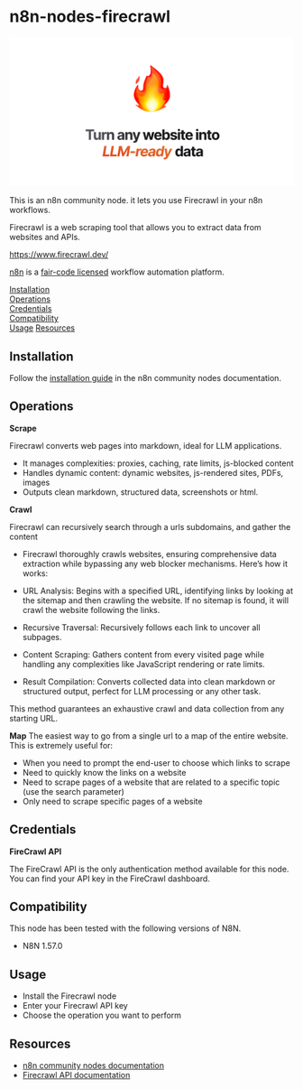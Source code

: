 # n8n-nodes-firecrawl
![](./firecrawl.png)

This is an n8n community node. it lets you use Firecrawl in your n8n workflows.

Firecrawl is a web scraping tool that allows you to extract data from websites and APIs.

https://www.firecrawl.dev/

[n8n](https://n8n.io/) is a [fair-code licensed](https://docs.n8n.io/reference/license/) workflow automation platform.

[Installation](#installation)  
[Operations](#operations)  
[Credentials](#credentials)   
[Compatibility](#compatibility)  
[Usage](#usage) 
[Resources](#resources)  

## Installation

Follow the [installation guide](https://docs.n8n.io/integrations/community-nodes/installation/) in the n8n community nodes documentation.

## Operations

**Scrape** 

Firecrawl converts web pages into markdown, ideal for LLM applications.

- It manages complexities: proxies, caching, rate limits, js-blocked content
- Handles dynamic content: dynamic websites, js-rendered sites, PDFs, images
- Outputs clean markdown, structured data, screenshots or html.

**Crawl**

Firecrawl can recursively search through a urls subdomains, and gather the content

- Firecrawl thoroughly crawls websites, ensuring comprehensive data extraction while bypassing any web blocker mechanisms. Here’s how it works:

- URL Analysis: Begins with a specified URL, identifying links by looking at the sitemap and then crawling the website. If no sitemap is found, it will crawl the website following the links.

- Recursive Traversal: Recursively follows each link to uncover all subpages.

- Content Scraping: Gathers content from every visited page while handling any complexities like JavaScript rendering or rate limits.

- Result Compilation: Converts collected data into clean markdown or structured output, perfect for LLM processing or any other task.

This method guarantees an exhaustive crawl and data collection from any starting URL.

**Map**
The easiest way to go from a single url to a map of the entire website. This is extremely useful for:

- When you need to prompt the end-user to choose which links to scrape
- Need to quickly know the links on a website
- Need to scrape pages of a website that are related to a specific topic (use the search parameter)
- Only need to scrape specific pages of a website

## Credentials

**FireCrawl API**

The FireCrawl API is the only authentication method available for this node. You can find your API key in the FireCrawl dashboard.


## Compatibility

This node has been tested with the following versions of N8N.

- N8N 1.57.0

## Usage

- Install the Firecrawl node
- Enter your Firecrawl API key
- Choose the operation you want to perform

## Resources

* [n8n community nodes documentation](https://docs.n8n.io/integrations/community-nodes/)
* [Firecrawl API documentation](https://docs.firecrawl.dev/)



